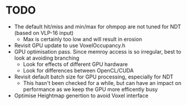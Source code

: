 # TODO

- The default hit/miss and min/max for ohmpop are not tuned for NDT (based on VLP-16 input)
  - Max is certainly too low and will result in erosion
- Revisit GPU update to use VoxelOccupancy.h
- GPU optimisation pass. Since memroy access is so irregular, best to look at avoiding branching
  - Look for effects of different GPU hardware
  - Look for differences between OpenCL/CUDA
- Revisit default batch size for GPU processing, especially for NDT
  - This hasn't been checked for a while, but can have an impact on performance as we keep the GPU more efficently busy
- Optimise Heightmap genertion to avoid Voxel interface
